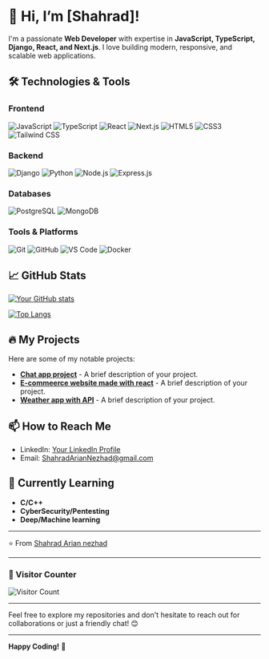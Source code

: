 # 👋 Hi, I’m [Shahrad]!

I'm a passionate **Web Developer** with expertise in **JavaScript, TypeScript, Django, React, and Next.js**. I love building modern, responsive, and scalable web applications.

## 🛠️ Technologies & Tools

### Frontend
![JavaScript](https://img.shields.io/badge/JavaScript-F7DF1E?style=for-the-badge&logo=javascript&logoColor=black)
![TypeScript](https://img.shields.io/badge/TypeScript-3178C6?style=for-the-badge&logo=typescript&logoColor=white)
![React](https://img.shields.io/badge/React-61DAFB?style=for-the-badge&logo=react&logoColor=black)
![Next.js](https://img.shields.io/badge/Next.js-000000?style=for-the-badge&logo=next.js&logoColor=white)
![HTML5](https://img.shields.io/badge/HTML5-E34F26?style=for-the-badge&logo=html5&logoColor=white)
![CSS3](https://img.shields.io/badge/CSS3-1572B6?style=for-the-badge&logo=css3&logoColor=white)
![Tailwind CSS](https://img.shields.io/badge/Tailwind_CSS-38B2AC?style=for-the-badge&logo=tailwind-css&logoColor=white)

### Backend
![Django](https://img.shields.io/badge/Django-092E20?style=for-the-badge&logo=django&logoColor=white)
![Python](https://img.shields.io/badge/Python-3776AB?style=for-the-badge&logo=python&logoColor=white)
![Node.js](https://img.shields.io/badge/Node.js-339933?style=for-the-badge&logo=node.js&logoColor=white)
![Express.js](https://img.shields.io/badge/Express.js-000000?style=for-the-badge&logo=express&logoColor=white)

### Databases
![PostgreSQL](https://img.shields.io/badge/PostgreSQL-4169E1?style=for-the-badge&logo=postgresql&logoColor=white)
![MongoDB](https://img.shields.io/badge/MongoDB-47A248?style=for-the-badge&logo=mongodb&logoColor=white)

### Tools & Platforms
![Git](https://img.shields.io/badge/Git-F05032?style=for-the-badge&logo=git&logoColor=white)
![GitHub](https://img.shields.io/badge/GitHub-181717?style=for-the-badge&logo=github&logoColor=white)
![VS Code](https://img.shields.io/badge/VS_Code-007ACC?style=for-the-badge&logo=visual-studio-code&logoColor=white)
![Docker](https://img.shields.io/badge/Docker-2496ED?style=for-the-badge&logo=docker&logoColor=white)

## 📈 GitHub Stats

[![Your GitHub stats](https://github-readme-stats.vercel.app/api?username=ShahradArianNezhad&show_icons=true&theme=radical)](https://github.com/ShahradArianNezhad)

[![Top Langs](https://github-readme-stats.vercel.app/api/top-langs/?username=ShahradArianNezhad&layout=compact&theme=radical)](https://github.com/ShahradArianNezhad)

## 🔥 My Projects

Here are some of my notable projects:

- **[Chat app project](https://github.com/ShahradArianNezhad/ChatApp)** - A brief description of your project.
- **[E-commeerce website made with react](https://github.com/ShahradArianNezhad/React-Ecommerce-Website)** - A brief description of your project.
- **[Weather app with API](https://github.com/ShahradArianNezhad/weatherApp)** - A brief description of your project.

## 📫 How to Reach Me

- LinkedIn: [Your LinkedIn Profile](https://linkedin.com/in/shahrad-arian-nezhad)
- Email: ShahradArianNezhad@gmail.com

## 🎯 Currently Learning

- **C/C++**
- **CyberSecurity/Pentesting**
- **Deep/Machine learning**

---

⭐️ From [Shahrad Arian nezhad](https://github.com/ShahradArianNezhad)

---

### 🔄 Visitor Counter

![Visitor Count](https://profile-counter.glitch.me/ShahradArianNezhad/count.svg)

---

Feel free to explore my repositories and don't hesitate to reach out for collaborations or just a friendly chat! 😊

---

**Happy Coding!** 🚀
